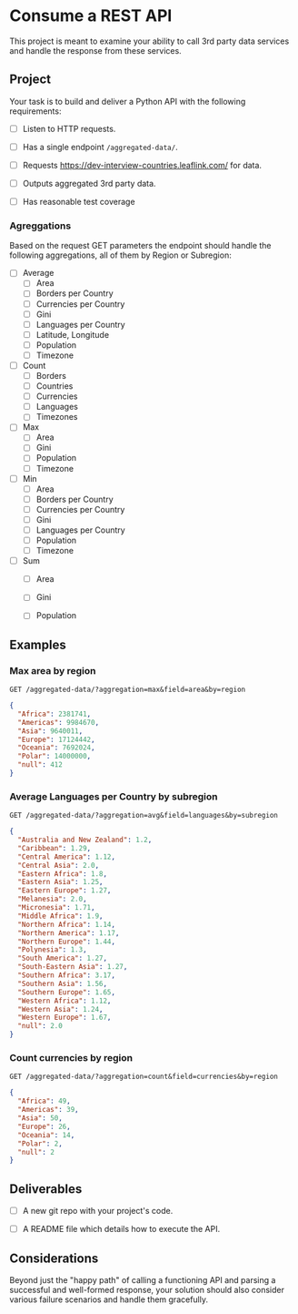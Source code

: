 # Consume a REST API

This project is meant to examine your ability to call 3rd party data services
and handle the response from these services.

## Project

Your task is to build and deliver a Python API with the following requirements:

- [ ] Listen to HTTP requests.
- [ ] Has a single endpoint `/aggregated-data/`.
- [ ] Requests https://dev-interview-countries.leaflink.com/ for data.
- [ ] Outputs aggregated 3rd party data.
- [ ] Has reasonable test coverage


### Agreggations

Based on the request GET parameters the endpoint should handle the following
aggregations, all of them by Region or Subregion:

- [ ] Average
  - [ ] Area
  - [ ] Borders per Country
  - [ ] Currencies per Country
  - [ ] Gini
  - [ ] Languages per Country
  - [ ] Latitude, Longitude
  - [ ] Population
  - [ ] Timezone
- [ ] Count
  - [ ] Borders
  - [ ] Countries
  - [ ] Currencies
  - [ ] Languages
  - [ ] Timezones
- [ ] Max
  - [ ] Area
  - [ ] Gini
  - [ ] Population
  - [ ] Timezone
- [ ] Min
  - [ ] Area
  - [ ] Borders per Country
  - [ ] Currencies per Country
  - [ ] Gini
  - [ ] Languages per Country
  - [ ] Population
  - [ ] Timezone
- [ ] Sum
  - [ ] Area
  - [ ] Gini
  - [ ] Population


## Examples

### Max area by region

`GET /aggregated-data/?aggregation=max&field=area&by=region`

```json
{
  "Africa": 2381741,
  "Americas": 9984670,
  "Asia": 9640011,
  "Europe": 17124442,
  "Oceania": 7692024,
  "Polar": 14000000,
  "null": 412
}
```

### Average Languages per Country by subregion

`GET /aggregated-data/?aggregation=avg&field=languages&by=subregion`

```json
{
  "Australia and New Zealand": 1.2,
  "Caribbean": 1.29,
  "Central America": 1.12,
  "Central Asia": 2.0,
  "Eastern Africa": 1.8,
  "Eastern Asia": 1.25,
  "Eastern Europe": 1.27,
  "Melanesia": 2.0,
  "Micronesia": 1.71,
  "Middle Africa": 1.9,
  "Northern Africa": 1.14,
  "Northern America": 1.17,
  "Northern Europe": 1.44,
  "Polynesia": 1.3,
  "South America": 1.27,
  "South-Eastern Asia": 1.27,
  "Southern Africa": 3.17,
  "Southern Asia": 1.56,
  "Southern Europe": 1.65,
  "Western Africa": 1.12,
  "Western Asia": 1.24,
  "Western Europe": 1.67,
  "null": 2.0
}

```

### Count currencies by region

`GET /aggregated-data/?aggregation=count&field=currencies&by=region`

```json
{
  "Africa": 49,
  "Americas": 39,
  "Asia": 50,
  "Europe": 26,
  "Oceania": 14,
  "Polar": 2,
  "null": 2
}

```


## Deliverables

- [ ] A new git repo with your project's code.
- [ ] A README file which details how to execute the API.


## Considerations

Beyond just the "happy path" of calling a functioning API and parsing a
successful and well-formed response, your solution should also consider
various failure scenarios and handle them gracefully.
